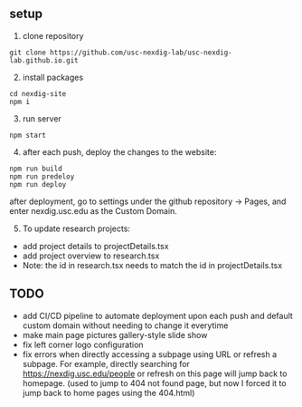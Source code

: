 ## setup

1. clone repository

```shell
git clone https://github.com/usc-nexdig-lab/usc-nexdig-lab.github.io.git
```

2. install packages

```shell
cd nexdig-site
npm i
```

3. run server

```shell
npm start
```

4. after each push, deploy the changes to the website:
```shell
npm run build
npm run predeloy
npm run deploy
```
after deployment, go to settings under the github repository -> Pages, and enter nexdig.usc.edu as the Custom Domain.

5. To update research projects:
- add project details to projectDetails.tsx
- add project overview to research.tsx
- Note: the id in research.tsx needs to match the id in projectDetails.tsx

## TODO
- add CI/CD pipeline to automate deployment upon each push and default custom domain without needing to change it everytime
- make main page pictures gallery-style slide show
- fix left corner logo configuration
- fix errors when directly accessing a subpage using URL or refresh a subpage. For example, directly searching for https://nexdig.usc.edu/people or refresh on this page will jump back to homepage. (used to jump to 404 not found page, but now I forced it to jump back to home pages using the 404.html)



